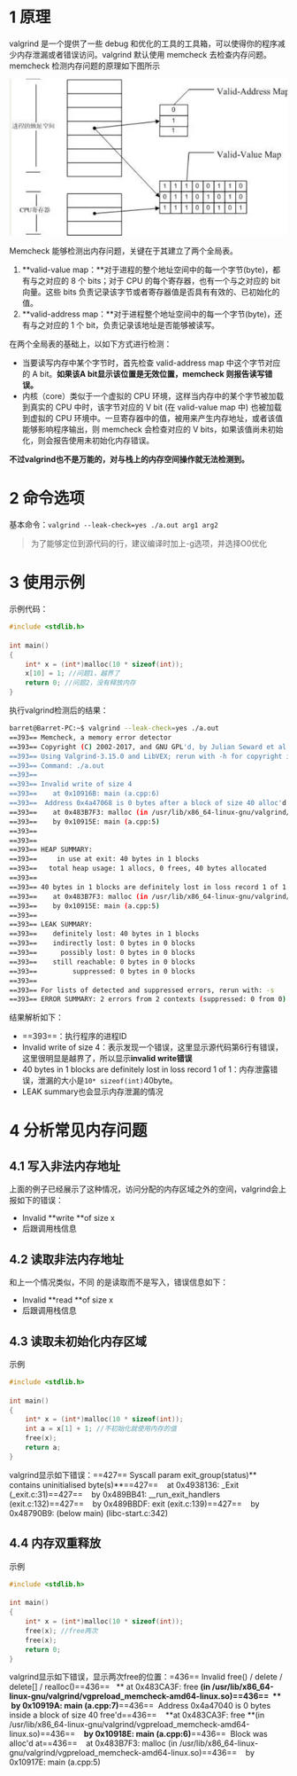 
# 1 原理
valgrind 是一个提供了一些 debug 和优化的工具的工具箱，可以使得你的程序减少内存泄漏或者错误访问。valgrind 默认使用 memcheck 去检查内存问题。memcheck 检测内存问题的原理如下图所示

![image-20210916164135643](.assets/image-20210916164135643.png)

Memcheck 能够检测出内存问题，关键在于其建立了两个全局表。

1. **valid-value map：**对于进程的整个地址空间中的每一个字节(byte)，都有与之对应的 8 个 bits；对于 CPU 的每个寄存器，也有一个与之对应的 bit 向量。这些 bits 负责记录该字节或者寄存器值是否具有有效的、已初始化的值。
1. **valid-address map：**对于进程整个地址空间中的每一个字节(byte)，还有与之对应的 1 个 bit，负责记录该地址是否能够被读写。


在两个全局表的基础上，以如下方式进行检测：

- 当要读写内存中某个字节时，首先检查 valid-address map 中这个字节对应的 A bit。**如果该A bit显示该位置是无效位置，memcheck 则报告读写错误。**
- 内核（core）类似于一个虚拟的 CPU 环境，这样当内存中的某个字节被加载到真实的 CPU 中时，该字节对应的 V bit (在 valid-value map 中) 也被加载到虚拟的 CPU 环境中。一旦寄存器中的值，被用来产生内存地址，或者该值能够影响程序输出，则 memcheck 会检查对应的 V bits，如果该值尚未初始化，则会报告使用未初始化内存错误。


**不过valgrind也不是万能的，对与栈上的内存空间操作就无法检测到。**

# 2 命令选项
基本命令：`valgrind --leak-check=yes ./a.out arg1 arg2`
> 为了能够定位到源代码的行，建议编译时加上-g选项，并选择O0优化




# 3 使用示例
示例代码：
```c
#include <stdlib.h>

int main()
{
    int* x = (int*)malloc(10 * sizeof(int));
    x[10] = 1; //问题1，越界了
    return 0; //问题2，没有释放内存
}
```
执行valgrind检测后的结果：
```bash
barret@Barret-PC:~$ valgrind --leak-check=yes ./a.out
==393== Memcheck, a memory error detector
==393== Copyright (C) 2002-2017, and GNU GPL'd, by Julian Seward et al.
==393== Using Valgrind-3.15.0 and LibVEX; rerun with -h for copyright info
==393== Command: ./a.out
==393== 
==393== Invalid write of size 4
==393==    at 0x10916B: main (a.cpp:6)
==393==  Address 0x4a47068 is 0 bytes after a block of size 40 alloc'd
==393==    at 0x483B7F3: malloc (in /usr/lib/x86_64-linux-gnu/valgrind/vgpreload_memcheck-amd64-linux.so)
==393==    by 0x10915E: main (a.cpp:5)
==393== 
==393== 
==393== HEAP SUMMARY:
==393==     in use at exit: 40 bytes in 1 blocks
==393==   total heap usage: 1 allocs, 0 frees, 40 bytes allocated
==393== 
==393== 40 bytes in 1 blocks are definitely lost in loss record 1 of 1
==393==    at 0x483B7F3: malloc (in /usr/lib/x86_64-linux-gnu/valgrind/vgpreload_memcheck-amd64-linux.so)
==393==    by 0x10915E: main (a.cpp:5)
==393== 
==393== LEAK SUMMARY:
==393==    definitely lost: 40 bytes in 1 blocks
==393==    indirectly lost: 0 bytes in 0 blocks
==393==      possibly lost: 0 bytes in 0 blocks
==393==    still reachable: 0 bytes in 0 blocks
==393==         suppressed: 0 bytes in 0 blocks
==393== 
==393== For lists of detected and suppressed errors, rerun with: -s
==393== ERROR SUMMARY: 2 errors from 2 contexts (suppressed: 0 from 0)
```
结果解析如下：

- ==393==：执行程序的进程ID
- Invalid write of size 4：表示发现一个错误，这里显示源代码第6行有错误，这里很明显是越界了，所以显示**invalid write错误**
- 40 bytes in 1 blocks are definitely lost in loss record 1 of 1：内存泄露错误，泄漏的大小是`10* sizeof(int)`40byte。
- LEAK summary也会显示内存泄漏的情况




# 4 分析常见内存问题

## 4.1 写入非法内存地址
上面的例子已经展示了这种情况，访问分配的内存区域之外的空间，valgrind会上报如下的错误：

- Invalid **write **of size x
- 后跟调用栈信息

## 4.2 读取非法内存地址
和上一个情况类似，不同 的是读取而不是写入，错误信息如下：

- Invalid **read **of size x
- 后跟调用栈信息

## 4.3 读取未初始化内存区域
示例
```c
#include <stdlib.h>

int main()
{
    int* x = (int*)malloc(10 * sizeof(int));
    int a = x[1] + 1; //不初始化就使用内存的值
    free(x);
    return a;
}
```
valgrind显示如下错误：==427== Syscall param exit_group(status)** contains uninitialised byte(s)**==427==    at 0x4938136: _Exit (_exit.c:31)==427==    by 0x489BB41: __run_exit_handlers (exit.c:132)==427==    by 0x489BBDF: exit (exit.c:139)==427==    by 0x48790B9: (below main) (libc-start.c:342)

## 4.4 内存双重释放
示例
```c
#include <stdlib.h>

int main()
{
    int* x = (int*)malloc(10 * sizeof(int));
    free(x); //free两次
    free(x);
    return 0;
}
```
valgrind显示如下错误，显示两次free的位置：=436== Invalid free() / delete / delete[] / realloc()==436==   ** at 0x483CA3F: free **(in /usr/lib/x86_64-linux-gnu/valgrind/vgpreload_memcheck-amd64-linux.so)==436==  **  by 0x10919A: main (a.cpp:7)**==436==  Address 0x4a47040 is 0 bytes inside a block of size 40 free'd==436==    **at 0x483CA3F: free **(in /usr/lib/x86_64-linux-gnu/valgrind/vgpreload_memcheck-amd64-linux.so)==436==    **by 0x10918E: main (a.cpp:6)**==436==  Block was alloc'd at==436==    at 0x483B7F3: malloc (in /usr/lib/x86_64-linux-gnu/valgrind/vgpreload_memcheck-amd64-linux.so)==436==    by 0x10917E: main (a.cpp:5)

